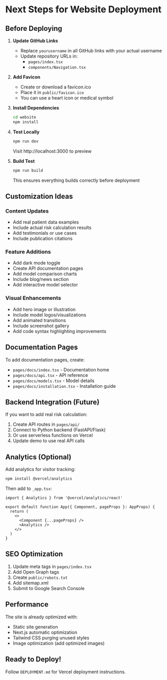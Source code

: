# Next Steps for Website Deployment

## Before Deploying

1. **Update GitHub Links**
   - Replace `yourusername` in all GitHub links with your actual username
   - Update repository URLs in:
     - `pages/index.tsx`
     - `components/Navigation.tsx`

2. **Add Favicon**
   - Create or download a favicon.ico
   - Place it in `public/favicon.ico`
   - You can use a heart icon or medical symbol

3. **Install Dependencies**
   ```bash
   cd website
   npm install
   ```

4. **Test Locally**
   ```bash
   npm run dev
   ```
   Visit http://localhost:3000 to preview

5. **Build Test**
   ```bash
   npm run build
   ```
   This ensures everything builds correctly before deployment

## Customization Ideas

### Content Updates
- Add real patient data examples
- Include actual risk calculation results
- Add testimonials or use cases
- Include publication citations

### Feature Additions
- Add dark mode toggle
- Create API documentation pages
- Add model comparison charts
- Include blog/news section
- Add interactive model selector

### Visual Enhancements
- Add hero image or illustration
- Include model logos/visualizations
- Add animated transitions
- Include screenshot gallery
- Add code syntax highlighting improvements

## Documentation Pages

To add documentation pages, create:
- `pages/docs/index.tsx` - Documentation home
- `pages/docs/api.tsx` - API reference
- `pages/docs/models.tsx` - Model details
- `pages/docs/installation.tsx` - Installation guide

## Backend Integration (Future)

If you want to add real risk calculation:
1. Create API routes in `pages/api/`
2. Connect to Python backend (FastAPI/Flask)
3. Or use serverless functions on Vercel
4. Update demo to use real API calls

## Analytics (Optional)

Add analytics for visitor tracking:
```bash
npm install @vercel/analytics
```

Then add to `_app.tsx`:
```tsx
import { Analytics } from '@vercel/analytics/react'

export default function App({ Component, pageProps }: AppProps) {
  return (
    <>
      <Component {...pageProps} />
      <Analytics />
    </>
  )
}
```

## SEO Optimization

1. Update meta tags in `pages/index.tsx`
2. Add Open Graph tags
3. Create `public/robots.txt`
4. Add sitemap.xml
5. Submit to Google Search Console

## Performance

The site is already optimized with:
- Static site generation
- Next.js automatic optimization
- Tailwind CSS purging unused styles
- Image optimization (add optimized images)

## Ready to Deploy!

Follow `DEPLOYMENT.md` for Vercel deployment instructions.

